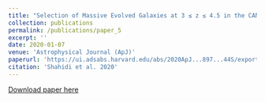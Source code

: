 ```yaml
---
title: "Selection of Massive Evolved Galaxies at 3 ≤ z ≤ 4.5 in the CANDELS Fields"
collection: publications
permalink: /publications/paper_5
excerpt: ''
date: 2020-01-07
venue: 'Astrophysical Journal (ApJ)'
paperurl: 'https://ui.adsabs.harvard.edu/abs/2020ApJ...897...44S/exportcitation'
citation: 'Shahidi et al. 2020'
---
```


[Download paper here](https://arxiv.org/abs/2005.12507)
